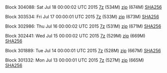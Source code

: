 Block 304088: Sat Jul 18 00:00:02 UTC 2015 [7z](https://transfer.sh/XxgTT/bootstrap.dat.20150718.7z) (534M) [zip](https://transfer.sh/mspCw/bootstrap.dat.20150718.zip) (674M) [SHA256](https://transfer.sh/E9q98/sha256.txt)

Block 303534: Fri Jul 17 00:00:01 UTC 2015 [7z](https://transfer.sh/1h68id/bootstrap.dat.20150717.7z) (533M) [zip](https://transfer.sh/18C6P9/bootstrap.dat.20150717.zip) (673M) [SHA256](https://transfer.sh/dQGLf/sha256.txt)

Block 302986: Thu Jul 16 00:00:02 UTC 2015 [7z](https://transfer.sh/dThou/bootstrap.dat.20150716.7z) (531M) [zip](https://transfer.sh/hz5d1/bootstrap.dat.20150716.zip) (671M) [SHA256](https://transfer.sh/IVTKO/sha256.txt)

Block 302441: Wed Jul 15 00:00:02 UTC 2015 [7z](https://transfer.sh/24EiN/bootstrap.dat.20150715.7z) (529M) [zip](https://transfer.sh/Q0452/bootstrap.dat.20150715.zip) (669M) [SHA256](https://transfer.sh/OGYvm/sha256.txt)

Block 301889: Tue Jul 14 00:00:01 UTC 2015 [7z](https://transfer.sh/lciSc/bootstrap.dat.20150714.7z) (528M) [zip](https://transfer.sh/z8FZ0/bootstrap.dat.20150714.zip) (667M) [SHA256](https://transfer.sh/SAXLr/sha256.txt)

Block 301332: Mon Jul 13 00:00:01 UTC 2015 [7z](https://transfer.sh/X0ruZ/bootstrap.dat.20150713.7z) (527M) [zip](https://transfer.sh/cLKmC/bootstrap.dat.20150713.zip) (665M) [SHA256](https://transfer.sh/RyJds/sha256.txt)
